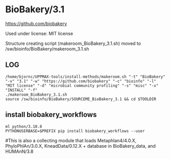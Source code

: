 BioBakery/3.1
========================

<https://github.com/biobakery>

Used under license:
MIT license


Structure creating script (makeroom_BioBakery_3.1.sh) moved to /sw/bioinfo/BioBakery/makeroom_3.1.sh

LOG
---

    /home/bjornc/UPPMAX-tools/install-methods/makeroom.sh "-t" "BioBakery" "-v" "3.1" "-w" "https://github.com/biobakery" "-c" "bioinfo" "-l" "MIT license" "-d" "microbial community profiling" "-s" "misc" "-x" "INSTALL" "-f"
    ./makeroom_BioBakery_3.1.sh
    source /sw/bioinfo/BioBakery/SOURCEME_BioBakery_3.1 && cd $TOOLDIR

## install biobakery_workflows
    ml python/3.10.8
    PYTHONUSERBASE=$PREFIX pip install biobakery_workflows --user

#This is also a collecting module that loads Metaphlan4/4.0.X, PhyloPhlAn/3.0.X, KneadData/0.12.X + database in BioBakery_data, and HUMAnN/3.8
